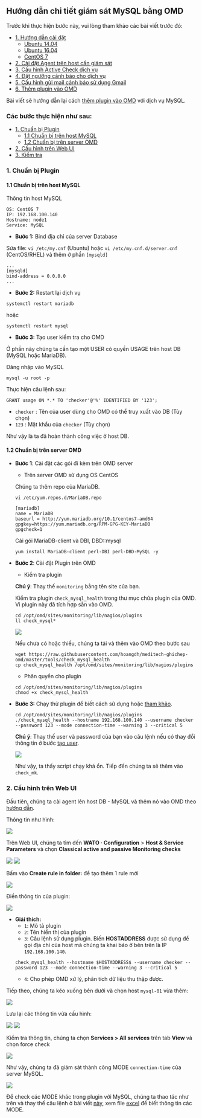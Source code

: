 ## Hướng dẫn chi tiết giám sát MySQL bằng OMD

Trước khi thực hiện bước này, vui lòng tham khảo các bài viết trước đó: 

- [1. Hướng dẫn cài đặt](../README.md#1)
	- [Ubuntu 14.04](1.3.Setup-OMD-U14.04.md)
	- [Ubuntu 16.04](1.2.Setup-OMD-U16.04.md)
	- [CentOS 7](1.1.Setup-OMD-CentOS7.md)
- [2. Cài đặt Agent trên host cần giám sát](2.Install-agent.md)
- [3. Cấu hình Active Check dịch vụ](3.Active-check.md)
- [4. Đặt ngưỡng cảnh báo cho dịch vụ](4.Set-threshold.md)
- [5. Cấu hình gửi mail cảnh báo sử dụng Gmail](5.Send-Noitify.md)
- [6. Thêm plugin vào OMD](6.Add-plugins.md)

Bài viết sẽ hướng dẫn lại cách [thêm plugin vào OMD](6.Add-plugins.md) với dịch vụ MySQL.

### Các bước thực hiện như sau:

- [1. Chuẩn bị Plugin](#1)
	- [1.1 Chuẩn bị trên host MySQL](1.1)
	- [1.2 Chuẩn bị trên server OMD](#1.2)
- [2. Cấu hình trên Web UI](#2)
- [3. Kiểm tra](#3)

<a name="1" ></a>
### 1. Chuẩn bị Plugin

<a name="1.1" ></a>
#### 1.1 Chuẩn bị trên host MySQL

Thông tin host MySQL

```
OS: CentOS 7
IP: 192.168.100.140
Hostname: node1
Service: MySQL
```

- **Bước 1:** Bind địa chỉ của server Database

Sửa file: `vi /etc/my.cnf` (Ubuntu) hoặc `vi /etc/my.cnf.d/server.cnf` (CentOS/RHEL) và thêm ở phần `[mysqld]`

```
...
[mysqld]
bind-address = 0.0.0.0
...
```

- **Bước 2:** Restart lại dịch vụ

```
systemctl restart mariadb
```

hoặc 

```
systemctl restart mysql
```

<a name="createuser" ></a>
- **Bước 3:** Tạo user kiểm tra cho OMD

Ở phần này chúng ta cần tạo một USER có quyền USAGE trên host DB (MySQL hoặc MariaDB).

Đăng nhập vào MySQL

```
mysql -u root -p
```

Thực hiện câu lệnh sau:

```
GRANT usage ON *.* TO 'checker'@'%' IDENTIFIED BY '123';
```

- `checker` : Tên của user dùng cho OMD có thể truy xuất vào DB (Tùy chọn)
- `123` : Mật khẩu của `checker` (Tùy chọn)

Như vậy là ta đã hoàn thành công việc ở host DB.

<a name="1.2" ></a>
#### 1.2 Chuẩn bị trên server OMD

- **Bước 1**: Cài đặt các gói đi kèm trên OMD server

	- Trên server OMD sử dụng OS CentOS

	Chúng ta thêm repo của MariaDB.
	
	```
	vi /etc/yum.repos.d/MariaDB.repo
	```

	```
	[mariadb]
	name = MariaDB
	baseurl = http://yum.mariadb.org/10.1/centos7-amd64
	gpgkey=https://yum.mariadb.org/RPM-GPG-KEY-MariaDB
	gpgcheck=1
	```
	
	Cài gói MariaDB-client và DBI, DBD::mysql

	```
	yum install MariaDB-client perl-DBI perl-DBD-MySQL -y
	```
	
- **Bước 2**: Cài đặt Plugin trên OMD
	- Kiểm tra plugin
	
	**Chú ý**: Thay thế `monitoring` bằng tên site của bạn.
	
	Kiểm tra plugin `check_mysql_health` trong thư mục chứa plugin của OMD. Vì plugin này đã tích hợp sẵn vào OMD.
	
	```
	cd /opt/omd/sites/monitoring/lib/nagios/plugins
	ll check_mysql*
	```
	
	<img src="../images/26-sql-plugin.png" />
	
	Nếu chưa có hoặc thiếu, chúng ta tải và thêm vào OMD theo bước sau
	
	```
	wget https://raw.githubusercontent.com/hoangdh/meditech-ghichep-omd/master/tools/check_mysql_health
	cp check_mysql_health /opt/omd/sites/monitoring/lib/nagios/plugins
	```
	
	- Phân quyền cho plugin
	
	```
	cd /opt/omd/sites/monitoring/lib/nagios/plugins
	chmod +x check_mysql_health
	```
	
- **Bước 3:** Chạy thử plugin để biết cách sử dụng hoặc [tham khảo](https://gist.github.com/hoangdh/c5aab8dc05dca9710d3b98a782251352).

	```
	cd /opt/omd/sites/monitoring/lib/nagios/plugins
	./check_mysql_health --hostname 192.168.100.140 --username checker --password 123 --mode connection-time --warning 3 --critical 5
	```
	**Chú ý**: Thay thế user và password của bạn vào câu lệnh nếu có thay đổi thông tin ở bước [tạo user](createuser).
	
	<img src="../images/26-sql-plugin-1.png" />
	
	Như vậy, ta thấy script chạy khá ổn. Tiếp đến chúng ta sẽ thêm vào `check_mk`.

<a name="2" ></a>
### 2. Cấu hình trên Web UI

Đầu tiên, chúng ta cài agent lên host DB - MySQL và thêm nó vào OMD theo [hướng dẫn](2.Install-agent.md#2-cài-đặt-agent-trên-host-giám-sát).

Thông tin như hình:

<img src="../images/26-sql-ah-1.png" />

Trên Web UI, chúng ta tìm đến **WATO · Configuration** > **Host & Service Parameters** và chọn **Classical active and passive Monitoring checks**

<img src="../images/25-rb-ah2.png" />

<img src="../images/25-rb-ah3.png" />

Bấm vào **Create rule in folder:** để tạo thêm 1 rule mới

<img src="../images/25-rb-ah4.png" />

Điền thông tin của plugin:

<img src="../images/26-sql-ah-5.png" />

- **Giải thích:**
	- `1`: Mô tả plugin
	- `2`: Tên hiển thị của plugin
	- `3`: Câu lệnh sử dụng plugin. Biến **HOSTADDRESS** được sử dụng để gọi địa chỉ của host mà chúng ta khai báo ở bên trên là IP `192.168.100.140`.
	```
	check_mysql_health --hostname $HOSTADDRESS$ --username checker --password 123 --mode connection-time --warning 3 --critical 5 
	```
	- `4`: Cho phép OMD xử lý, phân tích dữ liệu thu thập được.
	
Tiếp theo, chúng ta kéo xuống bên dưới và chọn host `mysql-01` vừa thêm:
	
<img src="../images/26-sql-ah-6.png" />

Lưu lại các thông tin vừa cấu hình:

<img src="../images/26-sql-ah-7.png" />

<img src="../images/26-sql-ah-8.png" />

Kiểm tra thông tin, chúng ta chọn **Services > All services** trên tab **View** và chọn force check

<img src="../images/26-sql-ah-9.png" />

Như vậy, chúng ta đã giám sát thành công MODE `connection-time` của server MySQL.

<img src="../images/26-sql-ah-10.png" />

Để check các MODE khác trong plugin với MySQL, chúng ta thao tác như trên và thay thế câu lệnh ở bài viết [này](https://gist.github.com/hoangdh/c5aab8dc05dca9710d3b98a782251352), xem file [excel](https://goo.gl/shx5jx) để biết thông tin các MODE.